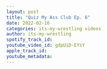 ```yaml
---
layout: post
title: "Quiz My Ass Club Ep. 6"
date: 2022-02-16
categories: its-my-wrestling videos
author: its-my-wrestling
spotify_track_id: 
youtube_video_id: gdpUiD-EYsY
apple_track_id: 
youtube_metadata: 
---
```

